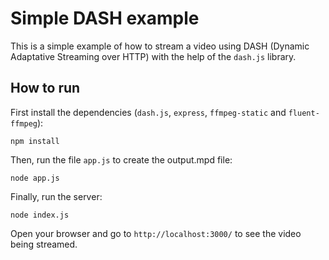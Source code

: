# Simple DASH example

This is a simple example of how to stream a video using DASH (Dynamic Adaptative Streaming over HTTP) with the help of the `dash.js` library.

## How to run

First install the dependencies (`dash.js`, `express`, `ffmpeg-static` and `fluent-ffmpeg`):

```
npm install
```

Then, run the file `app.js` to create the output.mpd file:

```
node app.js
```

Finally, run the server:

```
node index.js
```

Open your browser and go to `http://localhost:3000/` to see the video being streamed.